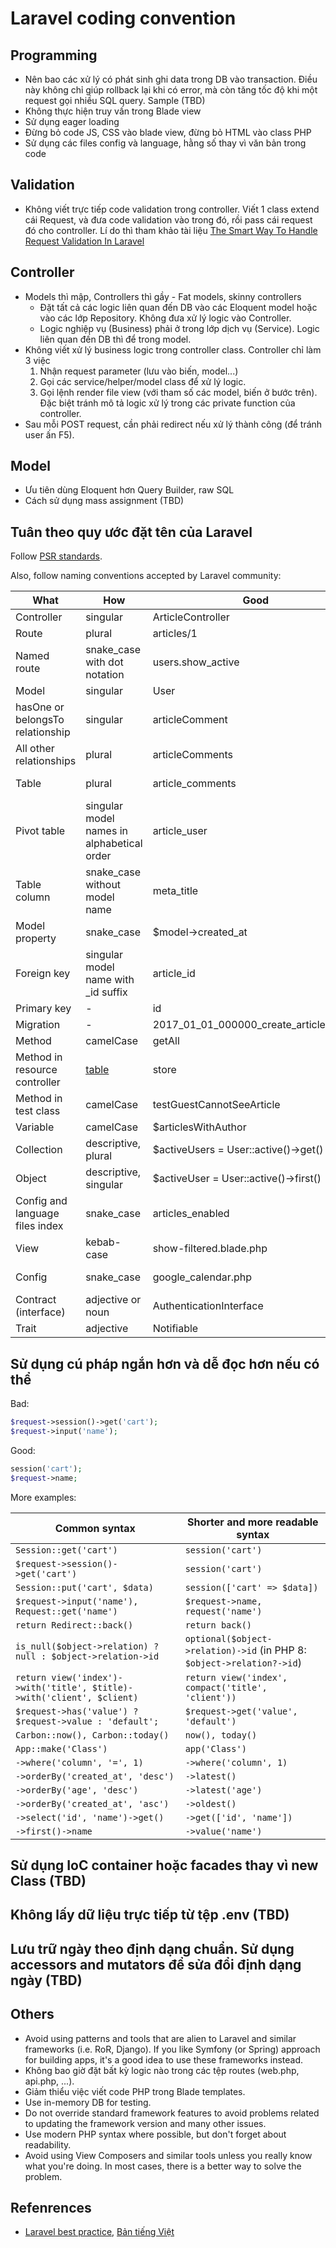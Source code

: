 # Laravel coding convention

## Programming

* Nên bao các xử lý có phát sinh ghi data trong DB vào transaction. Điều này không chỉ giúp rollback lại khi có error, mà còn tăng tốc độ khi một request gọi nhiều SQL query. Sample (TBD)
* Không thực hiện truy vấn trong Blade view
* Sử dụng eager loading
* Đừng bỏ code JS, CSS vào blade view, đừng bỏ HTML vào class PHP
* Sử dụng các files config và language, hằng số thay vì văn bản trong code

## Validation

* Không viết trực tiếp code validation trong controller. Viết 1 class extend cái Request, và đưa code validation vào trong đó, rồi pass cái request đó cho controller.
  Lí do thì tham khảo tài liệu [The Smart Way To Handle Request Validation In Laravel](https://medium.com/@kamerk22/the-smart-way-to-handle-request-validation-in-laravel-5e8886279271)

## Controller

* Models thì mập, Controllers thì gầy - Fat models, skinny controllers
  * Đặt tất cả các logic liên quan đến DB vào các Eloquent model hoặc vào các lớp Repository. Không đưa xử lý logic vào Controller.
  * Logic nghiệp vụ (Business) phải ở trong lớp dịch vụ (Service). Logic liên quan đến DB thì để trong model.
* Không viết xử lý business logic trong controller class. Controller chỉ làm 3 việc
  1. Nhận request parameter (lưu vào biến, model...)
  2. Gọi các service/helper/model class để xử lý logic.
  3. Gọi lệnh render file view (với tham số các model, biến ở bước trên). Đặc biệt tránh mô tả logic xử lý trong các private function của controller.
* Sau mỗi POST request, cần phải redirect nếu xử lý thành công (để tránh user ấn F5).

## Model

* Ưu tiên dùng Eloquent hơn Query Builder, raw SQL
* Cách sử dụng mass assignment (TBD)

## Tuân theo quy ước đặt tên của Laravel

 Follow [PSR standards](http://www.php-fig.org/psr/psr-2/).

 Also, follow naming conventions accepted by Laravel community:

What | How | Good | Bad
------------ | ------------- | ------------- | -------------
Controller | singular | ArticleController | ~~ArticlesController~~
Route | plural | articles/1 | ~~article/1~~
Named route | snake_case with dot notation | users.show_active | ~~users.show-active, show-active-users~~
Model | singular | User | ~~Users~~
hasOne or belongsTo relationship | singular | articleComment | ~~articleComments, article_comment~~
All other relationships | plural | articleComments | ~~articleComment, article_comments~~
Table | plural | article_comments | ~~article_comment, articleComments~~
Pivot table | singular model names in alphabetical order | article_user | ~~user_article, articles_users~~
Table column | snake_case without model name | meta_title | ~~MetaTitle; article_meta_title~~
Model property | snake_case | $model->created_at | ~~$model->createdAt~~
Foreign key | singular model name with _id suffix | article_id | ~~ArticleId, id_article, articles_id~~
Primary key | - | id | ~~custom_id~~
Migration | - | 2017_01_01_000000_create_articles_table | ~~2017_01_01_000000_articles~~
Method | camelCase | getAll | ~~get_all~~
Method in resource controller | [table](https://laravel.com/docs/master/controllers#resource-controllers) | store | ~~saveArticle~~
Method in test class | camelCase | testGuestCannotSeeArticle | ~~test_guest_cannot_see_article~~
Variable | camelCase | $articlesWithAuthor | ~~$articles_with_author~~
Collection | descriptive, plural | $activeUsers = User::active()->get() | ~~$active, $data~~
Object | descriptive, singular | $activeUser = User::active()->first() | ~~$users, $obj~~
Config and language files index | snake_case | articles_enabled | ~~ArticlesEnabled; articles-enabled~~
View | kebab-case | show-filtered.blade.php | ~~showFiltered.blade.php, show_filtered.blade.php~~
Config | snake_case | google_calendar.php | ~~googleCalendar.php, google-calendar.php~~
Contract (interface) | adjective or noun | AuthenticationInterface | ~~Authenticatable, IAuthentication~~
Trait | adjective | Notifiable | ~~NotificationTrait~~

## Sử dụng cú pháp ngắn hơn và dễ đọc hơn nếu có thể

Bad:

```php
$request->session()->get('cart');
$request->input('name');
```

Good:

```php
session('cart');
$request->name;
```

More examples:

Common syntax | Shorter and more readable syntax
------------ | -------------
`Session::get('cart')` | `session('cart')`
`$request->session()->get('cart')` | `session('cart')`
`Session::put('cart', $data)` | `session(['cart' => $data])`
`$request->input('name'), Request::get('name')` | `$request->name, request('name')`
`return Redirect::back()` | `return back()`
`is_null($object->relation) ? null : $object->relation->id` | `optional($object->relation)->id` (in PHP 8: `$object->relation?->id`)
`return view('index')->with('title', $title)->with('client', $client)` | `return view('index', compact('title', 'client'))`
`$request->has('value') ? $request->value : 'default';` | `$request->get('value', 'default')`
`Carbon::now(), Carbon::today()` | `now(), today()`
`App::make('Class')` | `app('Class')`
`->where('column', '=', 1)` | `->where('column', 1)`
`->orderBy('created_at', 'desc')` | `->latest()`
`->orderBy('age', 'desc')` | `->latest('age')`
`->orderBy('created_at', 'asc')` | `->oldest()`
`->select('id', 'name')->get()` | `->get(['id', 'name'])`
`->first()->name` | `->value('name')`

## Sử dụng IoC container hoặc facades thay vì new Class (TBD)

## Không lấy dữ liệu trực tiếp từ tệp .env (TBD)

## Lưu trữ ngày theo định dạng chuẩn. Sử dụng accessors and mutators để sửa đổi định dạng ngày (TBD)

## Others

* Avoid using patterns and tools that are alien to Laravel and similar frameworks (i.e. RoR, Django). If you like Symfony (or Spring) approach for building apps, it's a good idea to use these frameworks instead.
* Không bao giờ đặt bất kỳ logic nào trong các tệp routes (web.php, api.php, ...).
* Giảm thiểu việc viết code PHP trong Blade templates.
* Use in-memory DB for testing.
* Do not override standard framework features to avoid problems related to updating the framework version and many other issues.
* Use modern PHP syntax where possible, but don't forget about readability.
* Avoid using View Composers and similar tools unless you really know what you're doing. In most cases, there is a better way to solve the problem.

## Refenrences

* [Laravel best practice](https://github.com/alexeymezenin/laravel-best-practices), [Bản tiếng Việt](https://chungnguyen.xyz/posts/code-laravel-lam-sao-cho-chuan)
